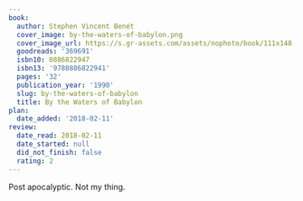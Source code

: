 ```yaml
---
book:
  author: Stephen Vincent Benét
  cover_image: by-the-waters-of-babylon.png
  cover_image_url: https://s.gr-assets.com/assets/nophoto/book/111x148-bcc042a9c91a29c1d680899eff700a03.png
  goodreads: '369691'
  isbn10: 0886822947
  isbn13: '9780886822941'
  pages: '32'
  publication_year: '1990'
  slug: by-the-waters-of-babylon
  title: By the Waters of Babylon
plan:
  date_added: '2018-02-11'
review:
  date_read: 2018-02-11
  date_started: null
  did_not_finish: false
  rating: 2
---
```


Post apocalyptic. Not my thing.
